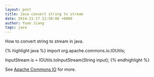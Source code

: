 ```yaml
---
layout: post
title: Java convert string to stream
date: 2014-11-17 12:50:00 +0800
author: Yuan Jiang
tags: java
---
```


How to convert string to stream in java.

{% highlight java %}
import org.apache.commons.io.IOUtils;

InputStream is = IOUtils.toInputStream(String input);
{% endhighlight %}

See [Apache Commons IO](https://commons.apache.org/proper/commons-io/) for more.
